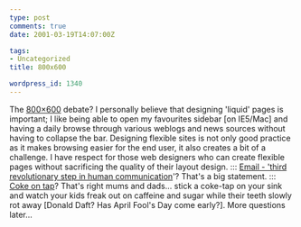 ```yaml
---
type: post
comments: true
date: 2001-03-19T14:07:00Z

tags:
- Uncategorized
title: 800x600

wordpress_id: 1340
---
```


The [800×600](http://www.webreview.com/2001/03_16/webauthors/index01.shtml) debate? I personally believe that designing 'liquid' pages is important; I like being able to open my favourites sidebar [on IE5/Mac] and having a daily browse through various weblogs and news sources without having to collapse the bar. Designing flexible sites is not only good practice as it  makes browsing easier for the end user, it also creates a bit of a challenge. I have respect for those web designers who can create flexible pages without sacrificing the quality of their layout design. ::: [Email -  'third revolutionary step in human communication](http://www.theregister.co.uk/content/6/17687.html)'? That's a big statement. ::: [Coke on tap](http://news.bbc.co.uk/hi/english/business/newsid_1228000/1228266.stm)? That's right mums and dads… stick a coke-tap on your sink and watch your kids freak out on caffeine and sugar while their teeth slowly rot away [Donald Daft? Has April Fool's Day come early?]. More questions later…  


